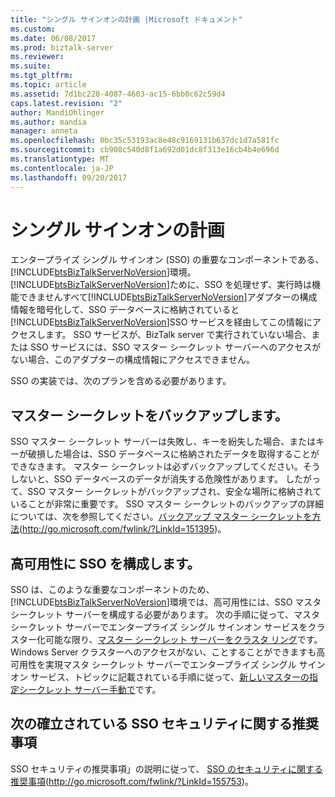 ```yaml
---
title: "シングル サインオンの計画 |Microsoft ドキュメント"
ms.custom: 
ms.date: 06/08/2017
ms.prod: biztalk-server
ms.reviewer: 
ms.suite: 
ms.tgt_pltfrm: 
ms.topic: article
ms.assetid: 7d1bc220-4087-4603-ac15-6bb0c62c59d4
caps.latest.revision: "2"
author: MandiOhlinger
ms.author: mandia
manager: anneta
ms.openlocfilehash: 0bc35c53193ac8e48c9169131b637dc1d7a581fc
ms.sourcegitcommit: cb908c540d8f1a692d01dc8f313e16cb4b4e696d
ms.translationtype: MT
ms.contentlocale: ja-JP
ms.lasthandoff: 09/20/2017
---
```

# <a name="planning-for-single-sign-on"></a>シングル サインオンの計画
エンタープライズ シングル サインオン (SSO) の重要なコンポーネントである、[!INCLUDE[btsBizTalkServerNoVersion](../includes/btsbiztalkservernoversion-md.md)]環境。 [!INCLUDE[btsBizTalkServerNoVersion](../includes/btsbiztalkservernoversion-md.md)]ために、SSO を処理せず、実行時は機能できませんすべて[!INCLUDE[btsBizTalkServerNoVersion](../includes/btsbiztalkservernoversion-md.md)]アダプターの構成情報を暗号化して、SSO データベースに格納されていると[!INCLUDE[btsBizTalkServerNoVersion](../includes/btsbiztalkservernoversion-md.md)]SSO サービスを経由してこの情報にアクセスします。 SSO サービスが、BizTalk server で実行されていない場合、または SSO サービスには、SSO マスター シークレット サーバーへのアクセスがない場合、このアダプターの構成情報にアクセスできません。  
  
 SSO の実装では、次のプランを含める必要があります。  
  
## <a name="backing-up-the-master-secret"></a>マスター シークレットをバックアップします。  
 SSO マスター シークレット サーバーは失敗し、キーを紛失した場合、またはキーが破損した場合は、SSO データベースに格納されたデータを取得することができなきます。 マスター シークレットは必ずバックアップしてください。そうしないと、SSO データベースのデータが消失する危険性があります。 したがって、SSO マスター シークレットがバックアップされ、安全な場所に格納されていることが非常に重要です。 SSO マスター シークレットのバックアップの詳細については、次を参照してください。[バックアップ マスター シークレットを方法](http://go.microsoft.com/fwlink/?LinkId=151395)(http://go.microsoft.com/fwlink/?LinkId=151395)。  
  
## <a name="configuring-sso-for-high-availability"></a>高可用性に SSO を構成します。  
 SSO は、このような重要なコンポーネントのため、[!INCLUDE[btsBizTalkServerNoVersion](../includes/btsbiztalkservernoversion-md.md)]環境では、高可用性には、SSO マスタ シークレット サーバーを構成する必要があります。 次の手順に従って、マスタ シークレット サーバーでエンタープライズ シングル サインオン サービスをクラスター化可能な限り、[マスター シークレット サーバーをクラスタ リング](../technical-guides/clustering-the-master-secret-server.md)です。 Windows Server クラスターへのアクセスがない、ことすることができますも高可用性を実現マスタ シークレット サーバーでエンタープライズ シングル サインオン サービス、トピックに記載されている手順に従って、[新しいマスターの指定シークレット サーバー手動で](../technical-guides/designating-a-new-master-secret-server-manually.md)です。  
  
## <a name="following-established-sso-security-recommendations"></a>次の確立されている SSO セキュリティに関する推奨事項  
 SSO セキュリティの推奨事項」の説明に従って、 [SSO のセキュリティに関する推奨事項](http://go.microsoft.com/fwlink/?LinkId=155753)(http://go.microsoft.com/fwlink/?LinkId=155753)。
